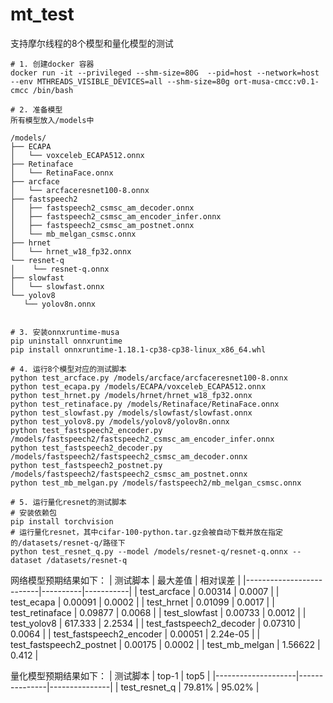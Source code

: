 # mt_test

支持摩尔线程的8个模型和量化模型的测试

```shell
# 1. 创建docker 容器
docker run -it --privileged --shm-size=80G  --pid=host --network=host --env MTHREADS_VISIBLE_DEVICES=all --shm-size=80g ort-musa-cmcc:v0.1-cmcc /bin/bash

# 2. 准备模型
所有模型放入/models中

/models/
├── ECAPA
│   └── voxceleb_ECAPA512.onnx
├── Retinaface
│   └── RetinaFace.onnx
├── arcface
│   └── arcfaceresnet100-8.onnx
├── fastspeech2
│   ├── fastspeech2_csmsc_am_decoder.onnx
│   ├── fastspeech2_csmsc_am_encoder_infer.onnx
│   ├── fastspeech2_csmsc_am_postnet.onnx
│   └── mb_melgan_csmsc.onnx
├── hrnet
│   └── hrnet_w18_fp32.onnx
└── resnet-q
│    └── resnet-q.onnx
├── slowfast
│   └── slowfast.onnx
└── yolov8
   └── yolov8n.onnx


# 3. 安装onnxruntime-musa
pip uninstall onnxruntime
pip install onnxruntime-1.18.1-cp38-cp38-linux_x86_64.whl 

# 4. 运行8个模型对应的测试脚本
python test_arcface.py /models/arcface/arcfaceresnet100-8.onnx
python test_ecapa.py /models/ECAPA/voxceleb_ECAPA512.onnx
python test_hrnet.py /models/hrnet/hrnet_w18_fp32.onnx
python test_retinaface.py /models/Retinaface/RetinaFace.onnx
python test_slowfast.py /models/slowfast/slowfast.onnx
python test_yolov8.py /models/yolov8/yolov8n.onnx
python test_fastspeech2_encoder.py /models/fastspeech2/fastspeech2_csmsc_am_encoder_infer.onnx
python test_fastspeech2_decoder.py /models/fastspeech2/fastspeech2_csmsc_am_decoder.onnx
python test_fastspeech2_postnet.py /models/fastspeech2/fastspeech2_csmsc_am_postnet.onnx
python test_mb_melgan.py /models/fastspeech2/mb_melgan_csmsc.onnx

# 5. 运行量化resnet的测试脚本
# 安装依赖包
pip install torchvision
# 运行量化resnet，其中cifar-100-python.tar.gz会被自动下载并放在指定的/datasets/resnet-q/路径下
python test_resnet_q.py --model /models/resnet-q/resnet-q.onnx --dataset /datasets/resnet-q
```

网络模型预期结果如下：
| 测试脚本                  | 最大差值  | 相对误差  |
|--------------------------|----------|-----------|
| test_arcface             | 0.00314  | 0.0007    |
| test_ecapa               | 0.00091  | 0.0002    |
| test_hrnet               | 0.01099  | 0.0017    |
| test_retinaface          | 0.09877  | 0.0068    |
| test_slowfast            | 0.00733  | 0.0012    |
| test_yolov8              | 617.333  | 2.2534    |
| test_fastspeech2_decoder | 0.07310  | 0.0064    |
| test_fastspeech2_encoder | 0.00051  | 2.24e-05  |
| test_fastspeech2_postnet | 0.00175  | 0.0002    |
| test_mb_melgan           | 1.56622  | 0.412     |


量化模型预期结果如下：
| 测试脚本            | top-1         | top5          |
|--------------------|---------------|---------------|
| test_resnet_q      |   79.81%      |     95.02%     |